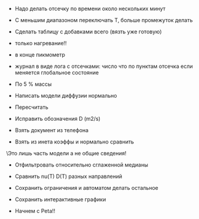 * Надо делать отсечку по времени около нескольких минут
* С меньшим диапазоном переключать Т, больше промежуток делать
* Сделать таблицу с добавками всего (вязть уже готовую)
* только нагревание!!
* в конце пикмометр
* журнал в виде лога с отсечками:
    число
    что по пунктам
    отсечка если меняется глобальное состояние

* По 5 % массы
* Написать модели диффузии нормально
* Пересчитать
* Исправить обозначения D (m2/s)
* Взять документ из телефона
* Взять из инета коэффы и нормально сравнить

\\Это лишь часть модели а не общие сведения!

* Отфильтровать относительно сглаженной медианы
* Сравнить nu(T) D(T) разных направлений
* Сохранить ограничения и автоматом делать остальное
* Сохранить интерактивные графики



* Начнем с Peta!!